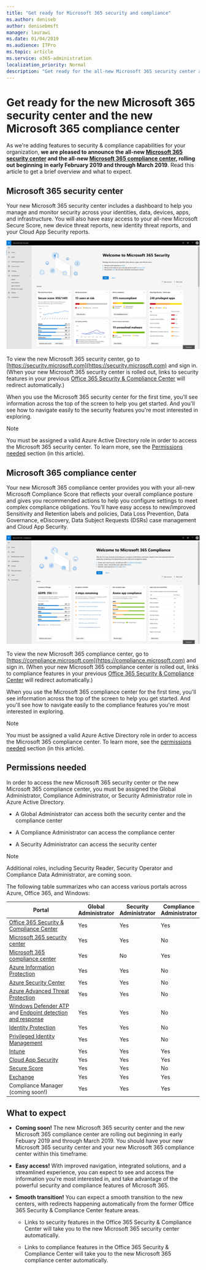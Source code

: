 ```yaml
---
title: "Get ready for Microsoft 365 security and compliance"
ms.author: deniseb
author: denisebmsft
manager: laurawi
ms.date: 01/04/2019
ms.audience: ITPro
ms.topic: article
ms.service: o365-administration
localization_priority: Normal
description: "Get ready for the all-new Microsoft 365 security center and compliance center"
---
```


# Get ready for the new Microsoft 365 security center and the new Microsoft 365 compliance center

As we're adding features to security & compliance capabilities for your organization, **we are pleased to announce the all-new [Microsoft 365 security center](#microsoft-365-security-center) and the all-new [Microsoft 365 compliance center](#microsoft-365-compliance-center), rolling out beginning in early February 2019 and through March 2019**. Read this article to get a brief overview and what to expect.

## Microsoft 365 security center

Your new Microsoft 365 security center includes a dashboard to help you manage and monitor security across your identities, data, devices, apps, and infrastructure. You will also have easy access to your all-new Microsoft Secure Score, new device threat reports, new identity threat reports, and your Cloud App Security reports. 

![New Microsoft 365 security center](media/m365-security-center.png)

To view the new Microsoft 365 security center, go to [https://security.microsoft.com](https://security.microsoft.com) and sign in. (When your new Microsoft 365 security center is rolled out, links to security features in your previous [Office 365 Security & Compliance Center](https://protection.office.com) will redirect automatically.) 

When you use the Microsoft 365 security center for the first time, you'll see information across the top of the screen to help you get started. And you'll see how to navigate easily to the security features you're most interested in exploring.

> [!NOTE]
> You must be assigned a valid Azure Active Directory role in order to access the Microsoft 365 security center. To learn more, see the [Permissions needed](#permissions-needed) section (in this article).

## Microsoft 365 compliance center

Your new Microsoft 365 compliance center provides you with your all-new Microsoft Compliance Score that reflects your overall compliance posture and gives you recommended actions to help you configure settings to meet complex compliance obligations. You’ll have easy access to new/improved Sensitivity and Retention labels and policies, Data Loss Prevention, Data Governance, eDiscovery, Data Subject Requests (DSRs) case management and Cloud App Security.

![Microsoft 365 compliance center](media/m365-compliance-center.png)

To view the new Microsoft 365 compliance center, go to [https://compliance.microsoft.com](https://compliance.microsoft.com) and sign in. (When your new Microsoft 365 compliance center is rolled out, links to compliance features in your previous [Office 365 Security & Compliance Center](https://protection.office.com) will redirect automatically.) 

When you use the Microsoft 365 compliance center for the first time, you'll see information across the top of the screen to help you get started. And you'll see how to navigate easily to the compliance features you're most interested in exploring.

> [!NOTE]
> You must be assigned a valid Azure Active Directory role in order to access the Microsoft 365 compliance center. To learn more, see the [permissions needed](#permissions-needed-to-access-the-new-security-center-and-the-new-compliance-center) section (in this article).

## Permissions needed

In order to access the new Microsoft 365 security center or the new Microsoft 365 compliance center, you must be assigned the Global Administrator, Compliance Administrator, or Security Administrator role in Azure Active Directory.

- A Global Administrator can access both the security center and the compliance center

- A Compliance Administrator can access the compliance center

- A Security Administrator can access the security center

> [!NOTE]
> Additional roles, including Security Reader, Security Operator and Compliance Data Administrator, are coming soon.

The following table summarizes who can access various portals across Azure, Office 365, and Windows:

|Portal  |Global<br/>Administrator  |Security <br/>Administrator  |Compliance<br/>Administrator  |
|---------|---------|---------|---------|
|[Office 365 Security & Compliance Center](https://protection.office.com) |Yes |Yes  |Yes |
|[Microsoft 365 security center](https://security.microsoft.com) |Yes  | Yes  | No        |
|[Microsoft 365 compliance center](https://compliance.microsoft.com) | Yes | No | Yes |
|[Azure Information Protection](https://docs.microsoft.com/azure/information-protection) |Yes |Yes |No |
|[Azure Security Center](https://docs.microsoft.com/azure/security-center/)  |Yes |Yes |No |
|[Azure Advanced Threat Protection](https://docs.microsoft.com/azure-advanced-threat-protection/what-is-atp)  |Yes |Yes |No |
|[Windows Defender ATP](https://docs.microsoft.com/windows/security/threat-protection/windows-defender-atp/windows-defender-advanced-threat-protection?ocid=tia-260153000#windows-defender-atp) and  [Endpoint detection and response](https://docs.microsoft.com/windows/security/threat-protection/windows-defender-atp/overview-endpoint-detection-response)     |Yes |Yes |No |
|[Identity Protection](https://docs.microsoft.com/azure/active-directory/identity-protection)     |Yes |Yes |No |
|[Privileged Identity Management](https://docs.microsoft.com/azure/active-directory/privileged-identity-management)     |Yes |Yes |No |
|[Intune](https://docs.microsoft.com/intune)     |Yes |Yes |Yes |
|[Cloud App Security](https://docs.microsoft.com/cloud-app-security/)     |Yes |Yes |Yes |
|[Secure Score](https://docs.microsoft.com/office365/securitycompliance/office-365-secure-score)     |Yes |Yes |No |
|[Exchange](https://docs.microsoft.com/exchange/)     |Yes |Yes |Yes |
|Compliance Manager (coming soon!) |Yes | Yes |Yes  |

## What to expect

- **Coming soon!** The new Microsoft 365 security center and the new Microsoft 365 compliance center are rolling out beginning in early Febuary 2019 and through March 2019. You should have your new Microsoft 365 security center and your new Microsoft 365 compliance center within this timeframe.

- **Easy access!** With improved navigation, integrated solutions, and a streamlined experience, you can expect to see and access the information you're most interested in, and take advantage of the powerful security and compliance features of Microsoft 365.

- **Smooth transition!** You can expect a smooth transition to the new centers, with redirects happening automatically from the former Office 365 Security & Compliance Center feature areas. 

    - Links to security features in the Office 365 Security & Compliance Center will take you to the new Microsoft 365 security center automatically. 

    - Links to compliance features in the Office 365 Security & Compliance Center will take you to the new Microsoft 365 compliance center automatically.




